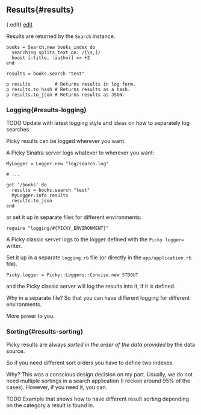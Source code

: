 ## Results{#results}

{.edit}
[edit](http://github.com/floere/picky/blob/master/web/source/documentation/_results.html.md)

Results are returned by the `Search` instance.

    books = Search.new books_index do
      searching splits_text_on: /[\s,]/
      boost [:title, :author] => +2
    end
    
    results = books.search "test"
    
    p results         # Returns results in log form.
    p results.to_hash # Returns results as a hash.
    p results.to_json # Returns results as JSON.

### Logging{#results-logging}

TODO Update with latest logging style and ideas on how to separately log searches.

Picky results can be logged wherever you want.

A Picky Sinatra server logs whatever to wherever you want:

    MyLogger = Logger.new "log/search.log"
    
    # ...
    
    get '/books' do
      results = books.search "test"
      MyLogger.info results
      results.to_json
    end

or set it up in separate files for different environments:

    require "logging/#{PICKY_ENVIRONMENT}"

A Picky classic server logs to the logger defined with the `Picky.logger=` writer.

Set it up in a separate `logging.rb` file (or directly in the `app/application.rb` file).

    Picky.logger = Picky::Loggers::Concise.new STDOUT

and the Picky classic server will log the results into it, if it is defined.

Why in a separate file? So that you can have different logging for different environments.

More power to you.

### Sorting{#results-sorting}

Picky results are always *sorted in the order of the data provided* by the data source.

So if you need different sort orders you have to define two indexes.

Why? This was a conscious design decision on my part. Usually, we do not need multiple sortings in a search application (I reckon around 95% of the cases). However, if you need it, you can.

TODO Example that shows how to have different result sorting depending on the category a result is found in.